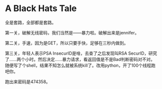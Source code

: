 # A Black Hats Tale

全是套路，全部都是套路。

第一关，破解无线密码，我们当然是——暴力啦。破解出来是jennifer。

第二关，手速，因为是GET，所以只要手快，足够在三秒内做到。

第三关，年轻人表示PSA InsecurID是啥，去查了之后发现叫RSA SecurID，研究了……两个小时。然后决定……暴力请求，看返回值是不是Bad判断密码对不对。随便写了个shell，结果不知怎么就被系统kill了。改用python，开了100个线程跑吧你。

跑出来密码是474358。
